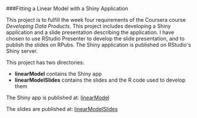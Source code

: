 ###Fitting a Linear Model with a Shiny Application

This project is to fulfill the week four requirements of the Coursera course *Developing Data Products*.  This project includes developing a Shiny application and a slide presentation describing the application.  I have chosen to use RStudio Presenter to develop the slide presentation, and to publish the slides on RPubs.  The Shiny application is published on RStudio's Shiny server.

This project has two directories:

- **linearModel** contains the Shiny app
- **linearModelSlides** contains the slides and the R code used to develop them

The Shiny app is published at:   [linearModel](https://georgewilliams.shinyapps.io/linearModel/) 


The slides are published at:  [linearModelSlides](http://rpubs.com/george_williams/274754) 